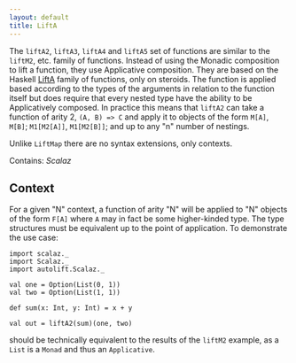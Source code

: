 ```yaml
---
layout: default
title: LiftA
---
```


The `liftA2`, `liftA3`, `liftA4` and `liftA5` set of functions are similar to the `liftM2`, etc. family of functions. Instead of using the Monadic composition to lift a function, they use Applicative composition. They are based on the Haskell [LiftA](https://wiki.haskell.org/Lifting#Applicative_lifting) family of functions, only on steroids. The function is applied based according to the types of the arguments in relation to the function itself but does require that every nested type have the ability to be Applicatively composed. In practice this means that `liftA2` can take a function of arity 2, `(A, B) => C` and apply it to objects of the form `M[A]`, `M[B]`; `M1[M2[A]]`, `M1[M2[B]]`; and up to any "n" number of nestings.

Unlike `LiftMap` there are no syntax extensions, only contexts.

Contains: *Scalaz*

## Context

For a given "N" context, a function of arity "N" will be applied to "N" objects of the form `F[A]` where `A` may in fact be some higher-kinded type. The type structures must be equivalent up to the point of application. To demonstrate the use case:


```tut
import scalaz._
import Scalaz._
import autolift.Scalaz._

val one = Option(List(0, 1))
val two = Option(List(1, 1))

def sum(x: Int, y: Int) = x + y

val out = liftA2(sum)(one, two)
```

should be technically equivalent to the results of the `liftM2` example, as a `List` is a `Monad` and thus an `Applicative`.